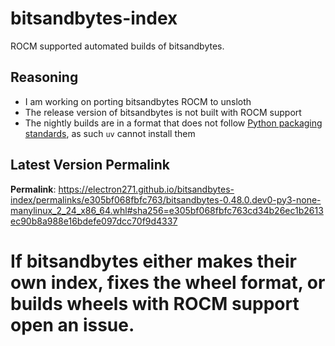 # bitsandbytes-index

ROCM supported automated builds of bitsandbytes.

## Reasoning

- I am working on porting bitsandbytes ROCM to unsloth
- The release version of bitsandbytes is not built with ROCM support
- The nightly builds are in a format that does not follow [Python packaging standards](https://packaging.python.org/en/latest/specifications/binary-distribution-format/), as such `uv` cannot install them

## Latest Version Permalink

<!-- permalinks.py START -->
**Permalink**: https://electron271.github.io/bitsandbytes-index/permalinks/e305bf068fbfc763/bitsandbytes-0.48.0.dev0-py3-none-manylinux_2_24_x86_64.whl#sha256=e305bf068fbfc763cd34b26ec1b2613ec90b8a988e16bdefe097dcc70f9d4337
<!-- permalinks.py END -->

# If bitsandbytes either makes their own index, fixes the wheel format, or builds wheels with ROCM support open an issue.
